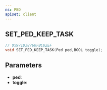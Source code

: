 ```yaml
---
ns: PED
apiset: client
---
```

## SET_PED_KEEP_TASK

```c
// 0x971D38760FBC02EF
void SET_PED_KEEP_TASK(Ped ped,BOOL toggle);
```


## Parameters
* **ped**:
* **toggle**: